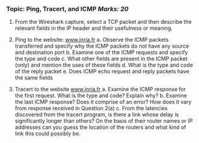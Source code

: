 ### Topic: Ping, Tracert, and ICMP    *Marks: 20*
1) From the Wireshark capture, select a TCP packet and then describe the relevant fields in the
IP header and their usefulness or meaning.

2) Ping to the website: www.inria.fr
   a. Observe the ICMP packets transferred and specify why the ICMP packets do
not have any source and destination port
   b. Examine one of the ICMP requests and specify the type and code
   c. What other fields are present in the ICMP packet (only) and mention the uses
of these fields
   d. What is the type and code of the reply packet
   e. Does ICMP echo request and reply packets have the same fields

3) Tracert to the website www.inria.fr
   a. Examine the ICMP response for the first request. What is the type and code?
Explain why?
   b. Examine the last ICMP response? Does it comprise of an error? How does it
vary from response received in Question 2(a)
   c. From the latencies discovered from the tracert program, is there a link whose
delay is significantly longer than others? On the basis of their router names or
IP addresses can you guess the location of the routers and what kind of link
this could possibly be.
